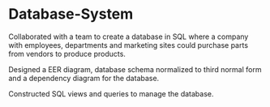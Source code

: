 # Database-System

Collaborated with a team to create a database in SQL where a company with employees, departments and marketing sites could purchase parts from vendors to produce products.

Designed a EER diagram, database schema normalized to third normal form and a dependency diagram for the database.

Constructed SQL views and queries to manage the database.
